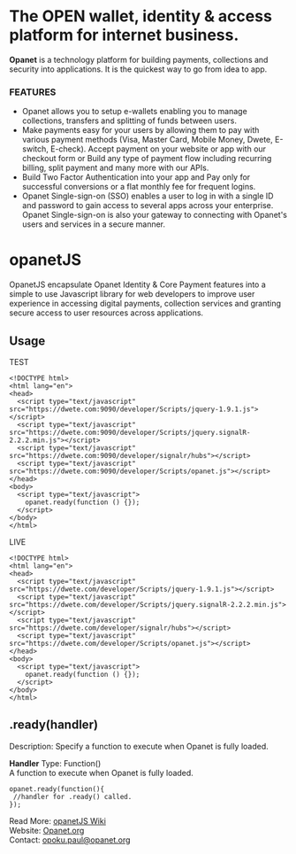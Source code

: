 # The OPEN wallet, identity & access platform for internet business.  
**Opanet** is a technology platform for building payments, collections and security into applications. It is the quickest way to go from idea to app.  
### FEATURES
* Opanet allows you to setup e-wallets enabling you to manage collections, transfers and splitting of funds between users.    
* Make payments easy for your users by allowing them to pay with various payment methods (Visa, Master Card, Mobile Money, Dwete, E-switch, E-check). Accept payment on your website or app with our checkout form or Build any type of payment flow including recurring billing, split payment and many more with our APIs.  
* Build Two Factor Authentication into your app and Pay only for successful conversions or a flat monthly fee for frequent logins.  
* Opanet Single-sign-on (SSO) enables a user to log in with a single ID and password to gain access to several apps across your enterprise. Opanet Single-sign-on is also your gateway to connecting with Opanet's users and services in a secure manner.  

# opanetJS
OpanetJS encapsulate Opanet Identity &amp; Core Payment features into a simple to use Javascript library for web developers to improve user experience in accessing digital payments, collection services and granting secure access to user resources across applications.

## Usage  
TEST  

    <!DOCTYPE html>
    <html lang="en">
    <head>
      <script type="text/javascript" src="https://dwete.com:9090/developer/Scripts/jquery-1.9.1.js"></script>
      <script type="text/javascript" src="https://dwete.com:9090/developer/Scripts/jquery.signalR-2.2.2.min.js"></script>
      <script type="text/javascript" src="https://dwete.com:9090/developer/signalr/hubs"></script>
      <script type="text/javascript" src="https://dwete.com:9090/developer/Scripts/opanet.js"></script>
    </head>
    <body>
      <script type="text/javascript">
        opanet.ready(function () {});
      </script>
    </body>
    </html>

LIVE 

    <!DOCTYPE html>
    <html lang="en">
    <head>
      <script type="text/javascript" src="https://dwete.com/developer/Scripts/jquery-1.9.1.js"></script>
      <script type="text/javascript" src="https://dwete.com/developer/Scripts/jquery.signalR-2.2.2.min.js"></script>
      <script type="text/javascript" src="https://dwete.com/developer/signalr/hubs"></script>
      <script type="text/javascript" src="https://dwete.com/developer/Scripts/opanet.js"></script>
    </head>
    <body>
      <script type="text/javascript">
        opanet.ready(function () {});
      </script>
    </body>
    </html>  

## .ready(handler) 
Description: Specify a function to execute when Opanet is fully loaded.  

**Handler** 
Type: Function()  
A function to execute when Opanet is fully loaded.  

    opanet.ready(function(){
     //handler for .ready() called.
    });

Read More: [opanetJS Wiki](https://github.com/Opanet/opanetJS/wiki)  
Website: [Opanet.org](https://opanet.org)  
Contact: opoku.paul@opanet.org
